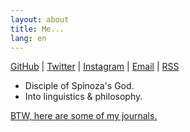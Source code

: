 ```yaml
---
layout: about
title: Me...
lang: en
---
```


[GitHub](https://github.com/raptazure) | [Twitter](https://twitter.com/raptazure) | [Instagram](https://www.instagram.com/raptazure/) | [Email](mailto:hermit0x9@outlook.com) | [RSS](https://raptazure.github.io/rss.xml)


<div >

- Disciple of Spinoza's God.  
- Into linguistics & philosophy.

</div>

[BTW, here are some of my journals.](https://raptazure.github.io/journal) 
